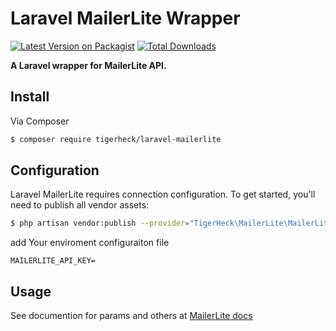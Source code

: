 # Laravel MailerLite Wrapper

[![Latest Version on Packagist](https://img.shields.io/packagist/v/tigerheck/laravel-mailerlite.svg?style=flat-square)](https://packagist.org/packages/tigerheck/laravel-mailerlite)
[![Total Downloads](https://img.shields.io/packagist/dt/tigerheck/laravel-mailerlite.svg?style=flat-square)](https://packagist.org/packages/tigerheck/laravel-mailerlite)


**A Laravel wrapper for MailerLite API.**

## Install

Via Composer

``` bash
$ composer require tigerheck/laravel-mailerlite
```


## Configuration

Laravel MailerLite requires connection configuration. To get started, you'll need to publish all vendor assets:

```bash
$ php artisan vendor:publish --provider="TigerHeck\MailerLite\MailerLiteServiceProvider"
```

add Your enviroment configuraiton file
```
MAILERLITE_API_KEY=
```

## Usage
See documention for params and others at [MailerLite docs](https://developers.mailerlite.com/docs/#mailerlite-api)
